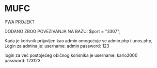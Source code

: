 # MUFC

PWA PROJEKT

DODANO ZBOG POVEZIVANJA NA BAZU:
$port = "3307";

Kada je korisnik prijavljen kao admin omogućuje se admin.php i unos.php,
Login za admina je:
username: admin
password: 123

login za već postojećeg običnog korisnika je
username: karlo2000
password: 123123

